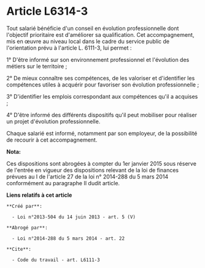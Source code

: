# Article L6314-3

Tout salarié bénéficie d'un conseil en évolution professionnelle dont l'objectif prioritaire est d'améliorer sa
qualification. Cet accompagnement, mis en œuvre au niveau local dans le cadre du service public de l'orientation prévu à
l'article L. 6111-3, lui permet : 

1° D'être informé sur son environnement professionnel et l'évolution des métiers sur le territoire ; 

2° De mieux connaître ses compétences, de les valoriser et d'identifier les compétences utiles à acquérir pour favoriser son
évolution professionnelle ; 

3° D'identifier les emplois correspondant aux compétences qu'il a acquises ; 

4° D'être informé des différents dispositifs qu'il peut mobiliser pour réaliser un projet d'évolution professionnelle. 

Chaque salarié est informé, notamment par son employeur, de la possibilité de recourir à cet accompagnement.

**Nota:**

Ces dispositions sont abrogées à compter du 1er janvier 2015 sous réserve de l'entrée en vigueur des dispositions relevant de
la loi de finances prévues au I de l'article 27 de la loi n° 2014-288 du 5 mars 2014 conformément au paragraphe II dudit
article.

**Liens relatifs à cet article**

	**Créé par**:

	  - Loi n°2013-504 du 14 juin 2013 - art. 5 (V)

	**Abrogé par**:

	  - Loi n°2014-288 du 5 mars 2014 - art. 22

	**Cite**:

	  - Code du travail - art. L6111-3
